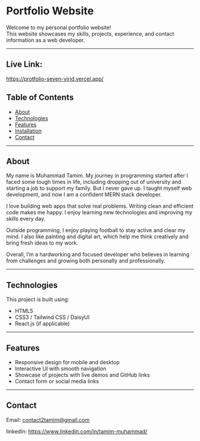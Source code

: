 # Portfolio Website

Welcome to my personal portfolio website!  
This website showcases my skills, projects, experience, and contact information as a web developer.

---

## Live Link: 

https://protfolio-seven-virid.vercel.app/

## Table of Contents

- [About](#about)  
- [Technologies](#technologies)  
- [Features](#features)  
- [Installation](#installation)   
- [Contact](#contact)  

---

## About

My name is Muhammad Tamim. My journey in programming started after I faced some tough times in life, including dropping out of university and starting a job to support my family. But I never gave up. I taught myself web development, and now I am a confident MERN stack developer.

I love building web apps that solve real problems. Writing clean and efficient code makes me happy. I enjoy learning new technologies and improving my skills every day.

Outside programming, I enjoy playing football to stay active and clear my mind. I also like painting and digital art, which help me think creatively and bring fresh ideas to my work.

Overall, I’m a hardworking and focused developer who believes in learning from challenges and growing both personally and professionally.

---

## Technologies

This project is built using:

- HTML5  
- CSS3 / Tailwind CSS / DaisyUI 
- React.js (if applicable)  
---

## Features

- Responsive design for mobile and desktop  
- Interactive UI with smooth navigation  
- Showcase of projects with live demos and GitHub links  
- Contact form or social media links  

---

## Contact

Email: contact2tamim@gmail.com

linkedIn: https://www.linkedin.com/in/tamim-muhammad/ 






